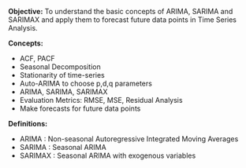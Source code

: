 <b>Objective:</b> To understand the basic concepts of ARIMA, SARIMA and SARIMAX and apply them to forecast future data points in Time Series Analysis.<br>

<b>Concepts:</b>
* ACF, PACF
* Seasonal Decomposition
* Stationarity of time-series
* Auto-ARIMA to choose p,d,q parameters
* ARIMA, SARIMA, SARIMAX
* Evaluation Metrics: RMSE, MSE, Residual Analysis
* Make forecasts for future data points

<b>Definitions:</b>
* ARIMA : Non-seasonal Autoregressive Integrated Moving Averages
* SARIMA : Seasonal ARIMA
* SARIMAX : Seasonal ARIMA with exogenous variables
